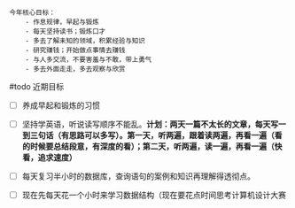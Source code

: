 
```ad-todo
今年核心目标：
	- 作息规律，早起与锻炼
	- 每天坚持读书；锻炼口才
	- 多去了解未知的领域，积累经验与知识
	- 研究赚钱；开始做点事情去赚钱
	- 与人多交流，不要害羞与不敢，带上勇气
	- 多去外面走走，多去观察与欣赏
```
#todo 
近期目标
- [ ] 养成早起和锻炼的习惯
- [ ] 坚持学英语，听说读写顺序不能乱。**计划：两天一篇不太长的文章，每天写一到三句话（有思路可以多写）。第一天，听两遍，跟着读两遍，再看一遍（看的时候要总结段意，有深度的看）；第二天，听两遍，读一遍，再看一遍（快看，追求速度）**
- [ ] 每天复习半小时的数据库，查询语句的案例和知识再理解得透彻点。
- [ ] 现在先每天花一个小时来学习数据结构（现在要花点时间思考计算机设计大赛



